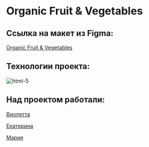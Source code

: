 # Organic Fruit & Vegetables

## Ссылка на макет из Figma:
[Organic Fruit & Vegetables](https://www.figma.com/file/YasVj3iKyhlHfL5pob9Pbo/organic-food-%2B-(Copy)?t=ziVN0v2mBLHddWVp-0)

## Технологии проекта:
![html-5](https://user-images.githubusercontent.com/123363375/230731756-857f7ccb-a541-4d9f-a2f7-c07e824dcd80.png)




## Над проектом работали:
[Виолетта](https://github.com/traviare)

[Екатерина](https://github.com/olfeeka)

[Мария](https://github.com/strelnkv)
